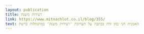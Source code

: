 ```yaml
---
layout: publication
title: רעידות משנה
link: https://www.mitnachlot.co.il/blog/355/
text: האמנית חני כהן זדה בכתבה על תערוכת 'רעידות משנה' במתנחלות ברשת
---
```

